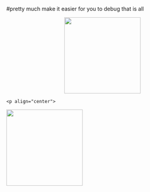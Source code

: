 #pretty much make it easier for you to debug that is all


  <p align="center">
  <img src="https://github.com/ericyu423/CodePatternReference/blob/master/image/c1.png" width="200"/>
  </p>
  
    <p align="center">
  <img src="https://github.com/ericyu423/CodePatternReference/blob/master/image/c3.png" width="200"/>
  </p>
